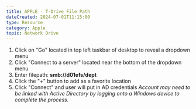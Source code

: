```yaml
---
title: APPLE - T-Drive File Path
dateCreated: 2024-07-01T11:15:00
type: Resource
category: Apple
topic: Network Drive
---
```

1. Click on "Go" located in top left taskbar of desktop to reveal a dropdown menu
2. Click "Connect to a server" located near the bottom of the dropdown menu
3. Enter filepath: **smb://d01efs/dept**
4. Click the "+" button to add as a favorite location
5. Click "Connect" and user will put in AD credentials
 *Account may need to be linked with Active Directory by logging onto a Windows device to complete the process.*
